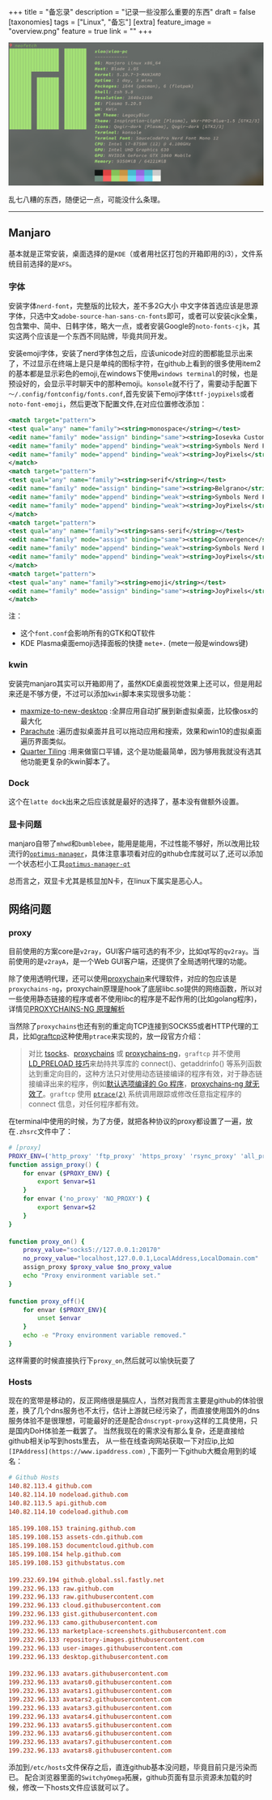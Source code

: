 +++
title = "备忘录"
description = "记录一些没那么重要的东西"
draft = false
[taxonomies]
tags = ["Linux", "备忘"]
[extra]
feature_image = "overview.png"
feature = true
link = ""
+++

![neofetch](overview.png)

乱七八糟的东西，随便记一点，可能没什么条理。
******

## Manjaro

基本就是正常安装，桌面选择的是`KDE`（或者用社区打包的开箱即用的i3），文件系统目前选择的是`XFS`。

### 字体

安装字体`nerd-font`，完整版的比较大，差不多2G大小
中文字体首选应该是思源字体，只选中文`adobe-source-han-sans-cn-fonts`即可，或者可以安装cjk全集，包含繁中、简中、日韩字体，略大一点，或者安装Google的`noto-fonts-cjk`，其实这两个应该是一个东西不同贴牌，毕竟共同开发。

安装emoji字体，安装了nerd字体包之后，应该unicode对应的图都能显示出来了，不过显示在终端上是只是单纯的图标字符，在github上看到的很多使用item2的基本都是显示彩色的emoji,在windows下使用`windows terminal`的时候，也是预设好的，会显示平时聊天中的那种emoji。`konsole`就不行了，需要动手配置下`～/.config/fontconfig/fonts.conf`,首先安装下emoji字体`ttf-joypixels`或者`noto-font-emoji`，然后更改下配置文件,在对应位置修改添加：

```xml
<match target="pattern">
<test qual="any" name="family"><string>monospace</string></test>
<edit name="family" mode="assign" binding="same"><string>Iosevka Custom</string></edit>
<edit name="family" mode="append" binding="weak"><string>Symbols Nerd Font</string></edit>
<edit name="family" mode="append" binding="weak"><string>JoyPixels</string></edit>
</match>
<match target="pattern">
<test qual="any" name="family"><string>serif</string></test>
<edit name="family" mode="assign" binding="same"><string>Belgrano</string></edit>
<edit name="family" mode="append" binding="weak"><string>Symbols Nerd Font</string></edit>
<edit name="family" mode="append" binding="weak"><string>JoyPixels</string></edit>
</match>
<match target="pattern">
<test qual="any" name="family"><string>sans-serif</string></test>
<edit name="family" mode="assign" binding="same"><string>Convergence</string></edit>
<edit name="family" mode="append" binding="weak"><string>Symbols Nerd Font</string></edit>
<edit name="family" mode="append" binding="weak"><string>JoyPixels</string></edit>
</match>
<match target="pattern">
<test qual="any" name="family"><string>emoji</string></test>
<edit name="family" mode="assign" binding="same"><string>JoyPixels</string></edit>
</match>
```

注：

- 这个`font.conf`会影响所有的GTK和QT软件
- KDE Plasma桌面emoji选择面板的快捷 `mete+.` (mete一般是windows键)

### kwin

安装完manjaro其实可以开箱即用了，虽然KDE桌面视觉效果上还可以，但是用起来还是不够方便，不过可以添加`kwin`脚本来实现很多功能：

- [maxmize-to-new-desktop](https://github.com/Aetf/kwin-maxmize-to-new-desktop) :全屏应用自动扩展到新虚拟桌面，比较像osx的最大化
- [Parachute](https://github.com/tcorreabr/Parachute) :遍历虚拟桌面并且可以拖动应用和搜索，效果和win10的虚拟桌面遍历界面类似。
- [Quarter Tiling](https://github.com/Jazqa/kwin-quarter-tiling) :用来做窗口平铺，这个是功能最简单，因为够用我就没有选其他功能更复杂的kwin脚本了。

### Dock

这个在`latte dock`出来之后应该就是最好的选择了，基本没有做额外设置。

### 显卡问题

manjaro自带了`mhwd`和`bumblebee`，能用是能用，不过性能不够好，所以改用比较流行的[`optimus-manager`](https://github.com/Askannz/optimus-manager)，具体注意事项看对应的github仓库就可以了,还可以添加一个状态栏小工具[`optimus-manager-qt`](https://github.com/Shatur95/optimus-manager-qt)

总而言之，双显卡尤其是核显加N卡，在linux下属实是恶心人。

## 网络问题

### proxy

目前使用的方案core是`v2ray`，GUI客户端可选的有不少，比如qt写的`qv2ray`。当前使用的是`v2rayA`，是一个Web GUI客户端，还提供了全局透明代理的功能。

除了使用透明代理，还可以使用[proxychain](https://github.com/rofl0r/proxychains-ng)来代理软件，对应的包应该是`proxychains-ng`，proxychain原理是hook了底层libc.so提供的网络函数，所以对一些使用静态链接的程序或者不使用libc的程序是不起作用的(比如golang程序)，详情见[PROXYCHAINS-NG 原理解析](https://void-shana.moe/linux/proxychains-ng.html)

当然除了`proxychains`也还有别的重定向TCP连接到SOCKS5或者HTTP代理的工具，比如[graftcp](https://github.com/hmgle/graftcp)这种使用`ptrace`来实现的，放一段官方介绍：
> 对比 [tsocks](https://linux.die.net/man/8/tsocks)、[proxychains](http://proxychains.sourceforge.net/) 或 [proxychains-ng](https://github.com/rofl0r/proxychains-ng)，`graftcp` 并不使用 [LD_PRELOAD 技巧](https://stackoverflow.com/questions/426230/what-is-the-ld-preload-trick)来劫持共享库的 connect()、getaddrinfo()
等系列函数达到重定向目的，这种方法只对使用动态链接编译的程序有效，对于静态链接编译出来的程序，例如[默认选项编译的 Go 程序](https://golang.org/cmd/link/)，[proxychains-ng 就无效了](https://github.com/rofl0r/proxychains-ng/issues/199)。`graftcp` 使用 [`ptrace(2)`](https://en.wikipedia.org/wiki/Ptrace) 系统调用跟踪或修改任意指定程序的 connect 信息，对任何程序都有效。

在terminal中使用的时候，为了方便，就把各种协议的proxy都设置了一遍，放在`.zhsrc`文件中了：

```zsh
# [proxy]
PROXY_ENV=('http_proxy' 'ftp_proxy' 'https_proxy' 'rsync_proxy' 'all_proxy' 'HTTP_PROXY' 'HTTPS_PROXY' 'FTP_PROXY' 'RSYNC_PROXY' 'ALL_PROXY')
function assign_proxy() {
    for envar ($PROXY_ENV) {
        export $envar=$1
    }
    for envar ('no_proxy' 'NO_PROXY') {
        export $envar=$2
    }
}

function proxy_on() {
    proxy_value="socks5://127.0.0.1:20170"
    no_proxy_value="localhost,127.0.0.1,LocalAddress,LocalDomain.com"
    assign_proxy $proxy_value $no_proxy_value
    echo "Proxy environment variable set."
}

function proxy_off(){
    for envar ($PROXY_ENV){
        unset $envar
    }
    echo -e "Proxy environment variable removed."
}
```

这样需要的时候直接执行下`proxy_on`,然后就可以愉快玩耍了

### Hosts

现在的宽带是移动的，反正网络很是膈应人，当然对我而言主要是github的体验很差，换了几个dns服务也不太行，估计上游就已经污染了，而直接使用国外的dns服务体验不是很理想，可能最好的还是配合`dnscrypt-proxy`这样的工具使用，只是国内DoH体验差一截罢了。
当然我现在的需求没有那么复杂，还是直接给github相关ip写到hosts里去，
从一些在线查询网站获取一下对应ip,比如`[IPAddress](https://www.ipaddress.com)` ,下面列一下github大概会用到的域名：

```conf
# Github Hosts
140.82.113.4 github.com
140.82.114.10 nodeload.github.com
140.82.113.5 api.github.com
140.82.114.10 codeload.github.com

185.199.108.153 training.github.com
185.199.108.153 assets-cdn.github.com
185.199.108.153 documentcloud.github.com
185.199.108.154 help.github.com
185.199.108.153 githubstatus.com

199.232.69.194 github.global.ssl.fastly.net
199.232.96.133 raw.github.com
199.232.96.133 raw.githubusercontent.com
199.232.96.133 cloud.githubusercontent.com
199.232.96.133 gist.githubusercontent.com
199.232.96.133 camo.githubusercontent.com
199.232.96.133 marketplace-screenshots.githubusercontent.com
199.232.96.133 repository-images.githubusercontent.com
199.232.96.133 user-images.githubusercontent.com
199.232.96.133 desktop.githubusercontent.com

199.232.96.133 avatars.githubusercontent.com
199.232.96.133 avatars0.githubusercontent.com
199.232.96.133 avatars1.githubusercontent.com
199.232.96.133 avatars2.githubusercontent.com
199.232.96.133 avatars3.githubusercontent.com
199.232.96.133 avatars4.githubusercontent.com
199.232.96.133 avatars5.githubusercontent.com
199.232.96.133 avatars6.githubusercontent.com
199.232.96.133 avatars7.githubusercontent.com
199.232.96.133 avatars8.githubusercontent.com
```

添加到`/etc/hosts`文件保存之后，直连github基本没问题，毕竟目前只是污染而已。
配合浏览器里面的`SwitchyOmega`拓展，github页面有显示资源未加载的时候，修改一下hosts文件应该就可以了。
